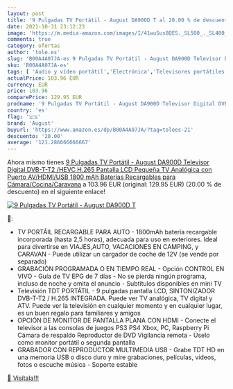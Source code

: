 ```yaml
---
layout: post
title: '9 Pulgadas TV Portátil - August DA900D T al 20.00 % de descuento'
date: 2021-10-31 23:12:23
image: 'https://m.media-amazon.com/images/I/41wuSus8QES._SL500_._SL400_.jpg'
comments: true
category: ofertas
author: 'tole.es'
slug: 'B00A4A07JA-es 9 Pulgadas TV Portátil - August DA900D Televisor Digital...'
sku: 'B00A4A07JA-es'
tags: [ 'Audio y vídeo portátil','Electrónica','Televisores portátiles','august','televisor', ]
actualPrice: 103.96 EUR
currency: EUR
price: 103.96
comparePrice: 129.95 EUR
prodname: '9 Pulgadas TV Portátil - August DA900D Televisor Digital DVB-T-T2 /HEVC H.265 Pantalla LCD Pequeña TV Analógica con Puerto AV/HDMI/USB 1800 mAh Baterías Recargables para Cámara/Cocina/Caravana'
country: 'es'
flag: '🇪🇸'
brand: 'August'
buyurl: 'https://www.amazon.es/dp/B00A4A07JA/?tag=tolees-21'
descuento: '20.00'
average: '121.286666666667'
---
```


Ahora mismo tienes [9 Pulgadas TV Portátil - August DA900D Televisor Digital DVB-T-T2 /HEVC H.265 Pantalla LCD Pequeña TV Analógica con Puerto AV/HDMI/USB 1800 mAh Baterías Recargables para Cámara/Cocina/Caravana](https://www.amazon.es/dp/B00A4A07JA/?tag=tolees-21) a 103.96 EUR (original: 129.95 EUR) (20.00 %  de descuento) en el siguiente enlace!

[![9 Pulgadas TV Portátil - August DA900D T](https://m.media-amazon.com/images/I/41wuSus8QES._SL500_._SL400_.jpg)](https://www.amazon.es/dp/B00A4A07JA/?tag=tolees-21)

🔎:

- TV PORTÁIL RECARGABLE PARA AUTO - 1800mAh batería recargable incorporada (hasta 2,5 horas), adecuada para uso en exteriores. Ideal para divertirse en VIAJES,AUTO, VACACIONES EN CAMPING, y CARAVAN - Puede utilizar un cargador de coche de 12V (se vende por separado)
- GRABACIÓN PROGRAMADA O EN TIEMPO REAL - Opción CONTROL EN VIVO - Guía de TV EPG de 7 días - No se pierda ningún programa, incluso de noche y omita el anuncio - Subtítulos disponibles en mini TV
- Televisión TDT PORTÁTIL - 9 pulgadas pantalla LCD, SINTONIZADOR DVB-T-T2 / H.265 INTEGRADA. Puede ver TV analógica, TV digital y ATV. Puede ver la televisión en cualquier momento y en cualquier lugar, es un buen regalo para familiares y amigos
- OPCIÓN DE MONITOR DE PANTALLA PLANA CON HDMI - Conecte el televisor a las consolas de juegos PS3 PS4 Xbox, PC, Raspberry Pi Cámara de respaldo Reproductor de DVD Vigilancia remota - Úselo como monitor portátil o segunda pantalla
- GRABADOR CON REPRODUCTOR MULTIMEDIA USB - Grabe TDT HD en una memoria USB o disco duro y mire grabaciones, películas, videos, fotos o escuche música - Soporte estable

[🛒 Visítala!!!](https://www.amazon.es/dp/B00A4A07JA/?tag=tolees-21)
